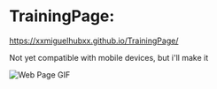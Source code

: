 # TrainingPage:
https://xxmiguelhubxx.github.io/TrainingPage/

Not yet compatible with mobile devices, but i'll make it

![Web Page GIF](https://github.com/xXMiguelHubXx/TEST-PAGE/blob/main/Site_Image.png)
